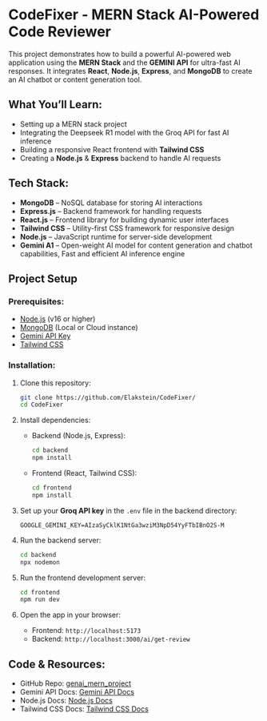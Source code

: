 # CodeFixer - MERN Stack AI-Powered Code Reviewer

This project demonstrates how to build a powerful AI-powered web application using the **MERN Stack** and the **GEMINI API** for ultra-fast AI responses. It integrates **React**, **Node.js**, **Express**, and **MongoDB** to create an AI chatbot or content generation tool.

## What You’ll Learn:
- Setting up a MERN stack project
- Integrating the Deepseek R1 model with the Groq API for fast AI inference
- Building a responsive React frontend with **Tailwind CSS**
- Creating a **Node.js** & **Express** backend to handle AI requests

## Tech Stack:
- **MongoDB** – NoSQL database for storing AI interactions
- **Express.js** – Backend framework for handling requests
- **React.js** – Frontend library for building dynamic user interfaces
- **Tailwind CSS** – Utility-first CSS framework for responsive design
- **Node.js** – JavaScript runtime for server-side development
- **Gemini A1** – Open-weight AI model for content generation and chatbot capabilities, Fast and efficient AI inference engine

## Project Setup

### Prerequisites:
- [Node.js](https://nodejs.org/en) (v16 or higher)
- [MongoDB](https://www.mongodb.com/) (Local or Cloud instance)
- [Gemini API Key](https://ai.google.dev/gemini-api/docs)
- [Tailwind CSS](https://v3.tailwindcss.com/docs/guides/vite)

### Installation:

1. Clone this repository:
    ```bash
    git clone https://github.com/Elakstein/CodeFixer/
    cd CodeFixer
    ```

2. Install dependencies:
    - Backend (Node.js, Express):
        ```bash
        cd backend
        npm install
        ```
    - Frontend (React, Tailwind CSS):
        ```bash
        cd frontend
        npm install
        ```

3. Set up your **Groq API key** in the `.env` file in the backend directory:
    ```env
    GOOGLE_GEMINI_KEY=AIzaSyCklK1NtGa3wziM3NpD54YyFTbIBnO2S-M
    ```

4. Run the backend server:
    ```bash
    cd backend
    npx nodemon
    ```

5. Run the frontend development server:
    ```bash
    cd frontend
    npm run dev
    ```

6. Open the app in your browser:
    - Frontend: `http://localhost:5173`
    - Backend: `http://localhost:3000/ai/get-review`

## Code & Resources:
- GitHub Repo: [genai_mern_project](https://github.com/Elakstein/CodeFixer/)
- Gemini API Docs: [Gemini API Docs](https://ai.google.dev/gemini-api/docs)
- Node.js Docs: [Node.js Docs](https://nodejs.org/en)
- Tailwind CSS Docs: [Tailwind CSS Docs](https://v3.tailwindcss.com/docs/guides/vite)
